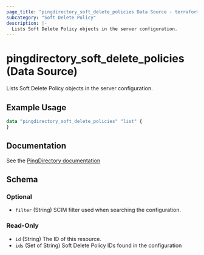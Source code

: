 ```yaml
---
page_title: "pingdirectory_soft_delete_policies Data Source - terraform-provider-pingdirectory"
subcategory: "Soft Delete Policy"
description: |-
  Lists Soft Delete Policy objects in the server configuration.
---
```


# pingdirectory_soft_delete_policies (Data Source)

Lists Soft Delete Policy objects in the server configuration.

## Example Usage

```terraform
data "pingdirectory_soft_delete_policies" "list" {
}
```

## Documentation
See the [PingDirectory documentation](https://docs.pingidentity.com/r/en-us/pingdirectory-93/pd_ds_config_soft_deletes_on_server)

<!-- schema generated by tfplugindocs -->
## Schema

### Optional

- `filter` (String) SCIM filter used when searching the configuration.

### Read-Only

- `id` (String) The ID of this resource.
- `ids` (Set of String) Soft Delete Policy IDs found in the configuration

